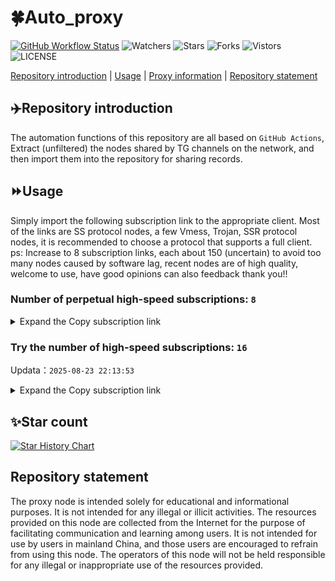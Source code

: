 # 🍀Auto_proxy
[![GitHub Workflow Status](https://img.shields.io/github/actions/workflow/status/PangTouY00/Auto_proxy/main.yml?branch=main)](https://github.com/PangTouY00/Auto_proxy/actions/workflows/main.yml?branch=main) 
![Watchers](https://img.shields.io/github/watchers/w1770946466/Auto_proxy) ![Stars](https://img.shields.io/github/stars/PangTouY00/Auto_proxy) ![Forks](https://img.shields.io/github/forks/w1770946466/Auto_proxy) ![Vistors](https://visitor-badge.laobi.icu/badge?page_id=PangTouY00.Auto_proxy) ![LICENSE](https://img.shields.io/badge/license-CC%20BY--SA%204.0-green.svg)

[Repository introduction](https://github.com/PangTouY00/Auto_proxy#Repositoryintroduction) | [Usage](https://github.com/PangTouY00/Auto_proxy#Usage) | [Proxy information](https://github.com/PangTouY00/Auto_proxy#Proxyinformation) | [Repository statement](https://github.com/PangTouY00/Auto_proxy#Repositorystatement)

## ✈️Repository introduction
The automation functions of this repository are all based on `GitHub Actions`,
Extract (unfiltered) the nodes shared by TG channels on the network, and then import them into the repository for sharing records.

## ⏩Usage
Simply import the following subscription link to the appropriate client. Most of the links are SS protocol nodes, a few Vmess, Trojan, SSR protocol nodes, it is recommended to choose a protocol that supports a full client.
ps: Increase to 8 subscription links, each about 150 (uncertain) to avoid too many nodes caused by software lag, recent nodes are of high quality, welcome to use, have good opinions can also feedback thank you!!

### Number of perpetual high-speed subscriptions: `8`

<details>
  <summary>Expand the Copy subscription link</summary>

  
- [Multiprotocol Base64 encoding](https://raw.githubusercontent.com/PangTouY00/Auto_proxy/main/Long_term_subscription1)
`https://raw.githubusercontent.com/PangTouY00/Auto_proxy/main/Long_term_subscription_num`
`Total number of merge nodes: 409`

- [Multiprotocol Base64 encoding](https://raw.githubusercontent.com/PangTouY00/Auto_proxy/main/Long_term_subscription1)
`https://raw.githubusercontent.com/PangTouY00/Auto_proxy/main/Long_term_subscription1`
`Total number of merge nodes: 52`

- [Multiprotocol Base64 encoding](https://raw.githubusercontent.com/PangTouY00/Auto_proxy/main/Long_term_subscription2)
`https://raw.githubusercontent.com/PangTouY00/Auto_proxy/main/Long_term_subscription2`
`Total number of merge nodes: 52`

- [Multiprotocol Base64 encoding](https://raw.githubusercontent.com/PangTouY00/Auto_proxy/main/Long_term_subscription3)
`https://raw.githubusercontent.com/PangTouY00/Auto_proxy/main/Long_term_subscription3`
`Total number of merge nodes: 52`

- [Multiprotocol Base64 encoding](https://raw.githubusercontent.com/PangTouY00/Auto_proxy/main/Long_term_subscription4)
`https://raw.githubusercontent.com/PangTouY00/Auto_proxy/main/Long_term_subscription4`
`Total number of merge nodes: 52`

- [Multiprotocol Base64 encoding](https://raw.githubusercontent.comPangTouY00/Auto_proxy/main/Long_term_subscription5)
`https://raw.githubusercontent.com/PangTouY00/Auto_proxy/main/Long_term_subscription5`
`Total number of merge nodes: 52`

- [Multiprotocol Base64 encoding](https://raw.githubusercontent.com/PangTouY00/Auto_proxy/main/Long_term_subscription6)
`https://raw.githubusercontent.com/PangTouY00/Auto_proxy/main/Long_term_subscription6`
`Total number of merge nodes: 52`

- [Multiprotocol Base64 encoding](https://raw.githubusercontent.com/PangTouY00/Auto_proxy/main/Long_term_subscription7)
`https://raw.githubusercontent.com/PangTouY00/Auto_proxy/main/Long_term_subscription7`
`Total number of merge nodes: 52`

- [Multiprotocol Base64 encoding](https://raw.githubusercontent.com/PangTouY00/Auto_proxy/main/Long_term_subscription8)
`https://raw.githubusercontent.com/PangTouY00/Auto_proxy/main/Long_term_subscription8`
`Total number of merge nodes: 45`

- [Clash subscription](https://raw.githubusercontent.com/PangTouY00/Auto_proxy/main/Long_term_subscription2.yaml)
`https://raw.githubusercontent.com/PangTouY00/Auto_proxy/main/Long_term_subscription1.yaml`


- [Clash subscription](https://raw.githubusercontent.com/PangTouY00/Auto_proxy/main/Long_term_subscription2.yaml)
`https://raw.githubusercontent.com/PangTouY00/Auto_proxy/main/Long_term_subscription2.yaml`


- [Clash subscription](https://raw.githubusercontent.com/PangTouY00/Auto_proxy/main/Long_term_subscription3.yaml)
`https://raw.githubusercontent.com/PangTouY00/Auto_proxy/main/Long_term_subscription3.yaml`
  
</details>

### Try the number of high-speed subscriptions: `16`
Updata：`2025-08-23 22:13:53`


<details>
  <summary>Expand the Copy subscription link</summary>  




























































































































































































































































































































































































































































































































































































































































































































































































































































































































































































































































































































































































































































































































































































































































































































































































































































































































































































































































































































































































































































































































































































































































































































































































































































































































































































































































































































































































































































































































































































































































































































































































































































































































































































































































































































































































































































































































































































































































































































































































































































































































































































































































































































































































































































































































































































































































































































































































































































































































































































































































































































































































































































































































































































































































































































































































































































































































































































































































































































































































































































































































































































































































































































































































































































































































































































































































































































































































































































































































































































































































































































































































































































































































































































































































































































































































































































































































































































































































































































































































































































































































































































































































































































































































































































































































































































































































































































































































































































































































































































































































































































































































































































































































































































































































































































































































































































































































































































































































































































































































































































































































































































































































































































































































































































































































































































































































































































































































































































































































































































































































































































































































































































































































































































































































































































































































































































































































































































































































































































































































































































































































































































































































































































































































































































































































































































































































































































































































































































































































































































































































































































































































































































































































































































































































































































































































































































































































































































































































































































































































































































































































































































































































































































































































































































































































































































































































































































































































































































































































































































































































































































































































































































































































































































































































































































































































































































































































































































































































































































































































































































































































































































































































































































































































































































































































































































































































































































































































































































































































































































































































































































































































































































































































































































































































































































































































































































































































































































































































































































































































































































































































































































































































































































































































































































































































































































































































































































































































































































































































































































































































































































































































































































































































































































































































































































































































































































































































































































































































































































































































































































































































































































































































































































































































































































































































































































































































































































































































































































































































































































































































































































































































































































































































































































































































































































































































































































































































































































































































































































































































































































































































































































































































































































































































































































































































































































































































































































































































































































































































































































































































































>Trial subscription：
`https://ld88.nxxbbf.com/api/v1/client/subscribe?token=2b535dd164be774a3d404c9933dcd00a`




>Trial subscription：
`https://dl.vfkum.website/api/v1/client/subscribe?token=e41382129a7add24993ba468d87ab55a`




>Trial subscription：
`https://dash.tuzivip02.top/api/v1/client/subscribe?token=29d07d1b34584d57bfee3054068bebff`




>Trial subscription：
`https://ldld.whtjdasha.com/api/v1/client/subscribe?token=aaf01f3418d87b26b2752f4611ac08b2`




>Trial subscription：
`http://asdaw.leidwxzcw.xyz/api/v1/client/subscribe?token=6b28147126d7a8c78782b977e6dc43ed`




>Trial subscription：
`https://sdvpapi.meytsoyxx.com/api/v1/client/subscribe?token=94edadc057f0cdacd97e9c80fd6c5b95`




>Trial subscription：
`https://qingyun.zybs.eu.org/api/v1/client/subscribe?token=f3880a61bf39c2787700985f90c955d6`




>Trial subscription：
`https://dash.tuzivip01.top/api/v1/client/subscribe?token=1b1d2369a96b45d54d5442ae4c95573f`




>Trial subscription：
`https://yywhale.com/api/v1/client/subscribe?token=898045d37944c8644fa348145ae3c70b`




>Trial subscription：
`http://tinnyrick8888.com/api/v1/client/subscribe?token=ea555f38562d7b16cf46043afcca3681`




>Trial subscription：
`https://nekocloud.qzz.io/api/v1/client/subscribe?token=a92c8dd3ddf50b92434911ae832ab7ac`




>Trial subscription：
`https://szhz.dport.top/api/v1/client/subscribe?token=7eb48479642642c4f9bbb69014c49956`




>Trial subscription：
`https://fs.v2rayse.com/share/20250823/u02v0cs7k3.txt`




>Trial subscription：
`https://dashuai.us/api/v1/client/subscribe?token=41cd902e7b9162fcc1bde50f18aa4360`




>Trial subscription：
`https://dash.tuzivip03.top/api/v1/client/subscribe?token=5a8762cb9221272a15afed15b2f66ddb`




>Trial subscription：
`https://go.yueyun.de/api/v1/client/subscribe?token=6980c010a0b4ff71eea7791fdda3ca27`



</details>

## ✨Star count
[![Star History Chart](https://api.star-history.com/svg?repos=PangTouY00/Auto_proxy&type=Date)](https://star-history.com/#w1770946466/Auto_proxy&Date)



## Repository statement
The proxy node is intended solely for educational and informational purposes. It is not intended for any illegal or illicit activities. The resources provided on this node are collected from the Internet for the purpose of facilitating communication and learning among users. It is not intended for use by users in mainland China, and those users are encouraged to refrain from using this node. The operators of this node will not be held responsible for any illegal or inappropriate use of the resources provided.
